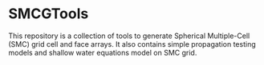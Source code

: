 # SMCGTools
This repository is a collection of tools to generate Spherical Multiple-Cell (SMC) grid cell and face arrays. It also contains simple propagation testing models and shallow water equations model on SMC grid.
